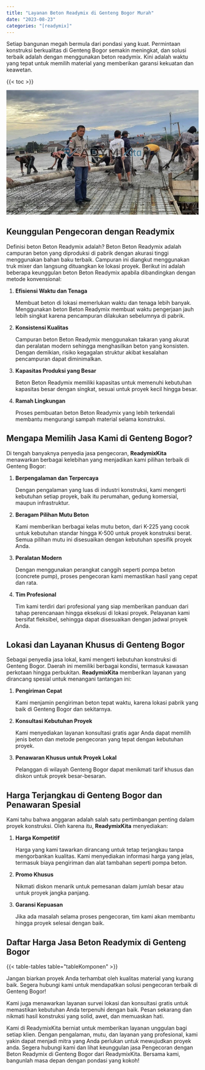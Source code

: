 ```yaml
---
title: "Layanan Beton Readymix di Genteng Bogor Murah"
date: "2023-08-23"
categories: "[readymix]"
---
```


Setiap bangunan megah bermula dari pondasi yang kuat. Permintaan konstruksi berkualitas di Genteng Bogor semakin meningkat, dan solusi terbaik adalah dengan menggunakan beton readymix. Kini adalah waktu yang tepat untuk memilih material yang memberikan garansi kekuatan dan keawetan.

{{< toc >}}

![Layanan Beton Readymix di Genteng Bogor Murah](/images/readymix/cor-readymix-11.jpg)

## Keunggulan Pengecoran dengan Readymix

Definisi beton Beton Readymix adalah? Beton Beton Readymix adalah campuran beton yang diproduksi di pabrik dengan akurasi tinggi menggunakan bahan baku terbaik. Campuran ini diangkut menggunakan truk mixer dan langsung dituangkan ke lokasi proyek. Berikut ini adalah beberapa keunggulan beton Beton Readymix apabila dibandingkan dengan metode konvensional:

1. **Efisiensi Waktu dan Tenaga**

   Membuat beton di lokasi memerlukan waktu dan tenaga lebih banyak. Menggunakan beton Beton Readymix membuat waktu pengerjaan jauh lebih singkat karena pencampuran dilakukan sebelumnya di pabrik.

2. **Konsistensi Kualitas**

   Campuran beton Beton Readymix menggunakan takaran yang akurat dan peralatan modern sehingga menghasilkan beton yang konsisten. Dengan demikian, risiko kegagalan struktur akibat kesalahan pencampuran dapat diminimalkan.

3. **Kapasitas Produksi yang Besar**

   Beton Beton Readymix memiliki kapasitas untuk memenuhi kebutuhan kapasitas besar dengan singkat, sesuai untuk proyek kecil hingga besar.

4. **Ramah Lingkungan**

   Proses pembuatan beton Beton Readymix yang lebih terkendali membantu mengurangi sampah material selama konstruksi.

## Mengapa Memilih Jasa Kami di Genteng Bogor?

Di tengah banyaknya penyedia jasa pengecoran, **ReadymixKita** menawarkan berbagai kelebihan yang menjadikan kami pilihan terbaik di Genteng Bogor:

1. **Berpengalaman dan Terpercaya**

   Dengan pengalaman yang luas di industri konstruksi, kami mengerti kebutuhan setiap proyek, baik itu perumahan, gedung komersial, maupun infrastruktur.

2. **Beragam Pilihan Mutu Beton**

   Kami memberikan berbagai kelas mutu beton, dari K-225 yang cocok untuk kebutuhan standar hingga K-500 untuk proyek konstruksi berat. Semua pilihan mutu ini disesuaikan dengan kebutuhan spesifik proyek Anda.

3. **Peralatan Modern**

   Dengan menggunakan perangkat canggih seperti pompa beton (concrete pump), proses pengecoran kami memastikan hasil yang cepat dan rata.

4. **Tim Profesional**

   Tim kami terdiri dari profesional yang siap memberikan panduan dari tahap perencanaan hingga eksekusi di lokasi proyek. Pelayanan kami bersifat fleksibel, sehingga dapat disesuaikan dengan jadwal proyek Anda.

## Lokasi dan Layanan Khusus di Genteng Bogor

Sebagai penyedia jasa lokal, kami mengerti kebutuhan konstruksi di Genteng Bogor. Daerah ini memiliki berbagai kondisi, termasuk kawasan perkotaan hingga perbukitan. **ReadymixKita** memberikan layanan yang dirancang spesial untuk menangani tantangan ini:

1. **Pengiriman Cepat**

   Kami menjamin pengiriman beton tepat waktu, karena lokasi pabrik yang baik di Genteng Bogor dan sekitarnya.

2. **Konsultasi Kebutuhan Proyek**

   Kami menyediakan layanan konsultasi gratis agar Anda dapat memilih jenis beton dan metode pengecoran yang tepat dengan kebutuhan proyek.

3. **Penawaran Khusus untuk Proyek Lokal**

   Pelanggan di wilayah Genteng Bogor dapat menikmati tarif khusus dan diskon untuk proyek besar-besaran.

## Harga Terjangkau di Genteng Bogor dan Penawaran Spesial

Kami tahu bahwa anggaran adalah salah satu pertimbangan penting dalam proyek konstruksi. Oleh karena itu, **ReadymixKita** menyediakan:

1. **Harga Kompetitif**

   Harga yang kami tawarkan dirancang untuk tetap terjangkau tanpa mengorbankan kualitas. Kami menyediakan informasi harga yang jelas, termasuk biaya pengiriman dan alat tambahan seperti pompa beton.

2. **Promo Khusus**

   Nikmati diskon menarik untuk pemesanan dalam jumlah besar atau untuk proyek jangka panjang.

3. **Garansi Kepuasan**

   Jika ada masalah selama proses pengecoran, tim kami akan membantu hingga proyek selesai dengan baik.

## Daftar Harga Jasa Beton Readymix di Genteng Bogor

{{< table-tables table="tableKomponen" >}}

Jangan biarkan proyek Anda terhambat oleh kualitas material yang kurang baik. Segera hubungi kami untuk mendapatkan solusi pengecoran terbaik di Genteng Bogor!

Kami juga menawarkan layanan survei lokasi dan konsultasi gratis untuk memastikan kebutuhan Anda terpenuhi dengan baik. Pesan sekarang dan nikmati hasil konstruksi yang solid, awet, dan memuaskan hati.

Kami di ReadymixKita berniat untuk memberikan layanan unggulan bagi setiap klien. Dengan pengalaman, mutu, dan layanan yang profesional, kami yakin dapat menjadi mitra yang Anda perlukan untuk mewujudkan proyek anda. Segera hubungi kami dan lihat keunggulan jasa Pengecoran dengan Beton Readymix di Genteng Bogor dari ReadymixKita. Bersama kami, bangunlah masa depan dengan pondasi yang kokoh!
